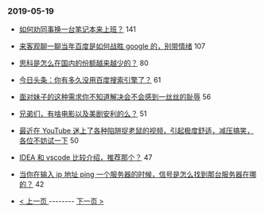 ### 2019-05-19 
- [如何劝同事换一台笔记本来上班？](https://www.v2ex.com/t/565505) 141
- [来客观聊一聊当年百度是如何战胜 google 的，别带情绪](https://www.v2ex.com/t/565522) 107
- [思科是怎么在国内的份额越来越少的？](https://www.v2ex.com/t/565521) 80
- [今日头条：你有多久没用百度搜索引擎了？](https://www.v2ex.com/t/565513) 61
- [面对妹子的这种需求你不知道解决会不会感到一丝丝的耻辱](https://www.v2ex.com/t/565542) 56
- [兄弟们，有啥电影以及美剧安利的么？](https://www.v2ex.com/t/565520) 51
- [最近在 YouTube 迷上了各种陷阱捉老鼠的视频，引起极度舒适，减压搞笑，各位不妨试一下](https://www.v2ex.com/t/565467) 50
- [IDEA 和 vscode 比较介绍，推荐那个？](https://www.v2ex.com/t/565476) 47
- [当你在输入 ip 地址 ping 一个服务器的时候，信号是怎么找到那台服务器在哪的？](https://www.v2ex.com/t/565412) 42 

- [ < 上一页 ](https://github.com/able8/v2ex-hot-record/blob/master/2019-05-18.md) -------- [ 下一页 > ](https://github.com/able8/v2ex-hot-record/blob/master/2019-05-20.md)